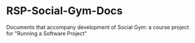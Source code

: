 # RSP-Social-Gym-Docs
Documents that accompany development of Social Gym: a course project for "Running a Software Project"
